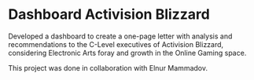 # Dashboard Activision Blizzard

Developed a dashboard to create a one-page letter with analysis and recommendations to the C-Level executives of Activision Blizzard, considering Electronic Arts foray and growth in the Online Gaming space.

This project was done in collaboration with Elnur Mammadov.
